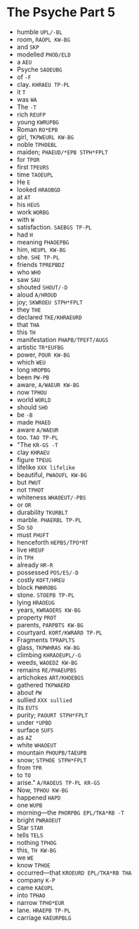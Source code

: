 # The Psyche Part 5

* humble `UPL/-BL`
* room, `RAOPL KW-BG`
* and `SKP`
* modelled `PHOD/ELD`
* a `AEU`
* Psyche `SAOEUBG`
* of `-F`
* clay. `KHRAEU TP-PL`
* it `T`
* was `WA`
* The `-T`
* rich `REUFP`
* young `KWRUPBG`
* Roman `RO*EPB`
* girl, `TKPWEURL KW-BG`
* noble `TPHOEBL`
* maiden; `PHAEUD/*EPB STPH*FPLT`
* for `TPOR`
* first `TPEURS`
* time `TAOEUPL`
* He `E`
* looked `HRAOBGD`
* at `AT`
* his `HEUS`
* work `WORBG`
* with `W`
* satisfaction. `SAEBGS TP-PL`
* had `H`
* meaning `PHAOEPBG`
* him, `HEUPL KW-BG`
* she. `SHE TP-PL`
* friends `TPREPBDZ`
* who `WHO`
* saw `SAU`
* shouted `SHOUT/-D`
* aloud `A/HROUD`
* joy; `SKWROEU STPH*FPLT`
* they `THE`
* declared `TKE/KHRAEURD`
* that `THA`
* this `TH`
* manifestation `PHAPB/TPEFT/AUGS`
* artistic `TR*EUFBG`
* power, `POUR KW-BG`
* which `WEU`
* long `HROPBG`
* been `PW-PB`
* aware, `A/WAEUR KW-BG`
* now `TPHOU`
* world `WORLD`
* should `SHO`
* be `-B`
* made `PHAED`
* aware `A/WAEUR`
* too. `TAO TP-PL`
* "The `KR-GS -T`
* clay `KHRAEU`
* figure `TPEUG`
* lifelike `XXX lifelike`
* beautiful, `PWAOUFL KW-BG`
* but `PWUT`
* not `TPHOT`
* whiteness `WHAOEUT/-PBS`
* or `OR`
* durability `TKURBLT`
* marble. `PHAERBL TP-PL`
* So `SO`
* must `PHUFT`
* henceforth `HEPBS/TPO*RT`
* live `HREUF`
* in `TPH`
* already `HR-R`
* possessed `POS/ES/-D`
* costly `KOFT/HREU`
* block `PWHROBG`
* stone. `STOEPB TP-PL`
* lying `HRAOEUG`
* years, `KWRAOERS KW-BG`
* property `PROT`
* parents, `PARPBTS KW-BG`
* courtyard. `KORT/KWRARD TP-PL`
* Fragments `TPRAPLTS`
* glass, `TKPWHRAS KW-BG`
* climbing `KHRAOEUPL/-G`
* weeds, `WAOEDZ KW-BG`
* remains `RE/PHAEUPBS`
* artichokes `ART/KHOEBGS`
* gathered `TKPWAERD`
* about `PW`
* sullied `XXX sullied`
* its `EUTS`
* purity; `PAOURT STPH*FPLT`
* under `*UPBD`
* surface `SUFS`
* as `AZ`
* white `WHAOEUT`
* mountain `PHOUPB/TAEUPB`
* snow; `STPHOE STPH*FPLT`
* from `TPR`
* to `TO`
* arise." `A/RAOEUS TP-PL KR-GS`
* Now, `TPHOU KW-BG`
* happened `HAPD`
* one `WUPB`
* morning—the `PHORPBG EPL/TKA*RB -T`
* bright `PWRAOEUT`
* Star `STAR`
* tells `TELS`
* nothing `TPHOG`
* this, `TH KW-BG`
* we `WE`
* know `TPHOE`
* occurred—that `KROEURD EPL/TKA*RB THA`
* company `K-P`
* came `KAEUPL`
* into `TPHAO`
* narrow `TPHO*EUR`
* lane. `HRAEPB TP-PL`
* carriage `KAEURPBLG`
